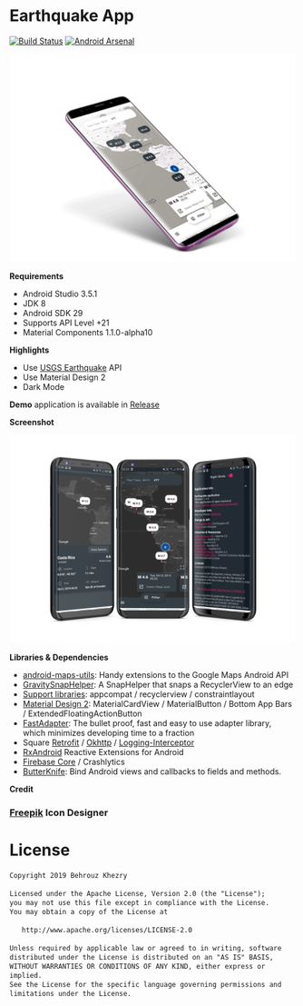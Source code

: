 # Earthquake App

[![Build Status](https://travis-ci.org/bkhezry/earthquake.svg?branch=master)](https://travis-ci.org/bkhezry/earthquake)
[![Android Arsenal](https://img.shields.io/badge/Android%20Arsenal-Earthquake%20App-brightgreen.svg?style=flat)](https://android-arsenal.com/details/3/7911)

<p align="center"><img src="assets/screenshot-1.png" /></p>

**Requirements**
- Android Studio 3.5.1
- JDK 8
- Android SDK 29
- Supports API Level +21
- Material Components 1.1.0-alpha10

**Highlights**
- Use [USGS Earthquake] API
- Use Material Design 2
- Dark Mode

**Demo** application is available in [Release]

**Screenshot**

<p align="center"><img src="assets/screenshot-2.png" /></p>

**Libraries & Dependencies**
- [android-maps-utils]: Handy extensions to the Google Maps Android API
- [GravitySnapHelper]: A SnapHelper that snaps a RecyclerView to an edge
- [Support libraries]: appcompat / recyclerview / constraintlayout
- [Material Design 2]: MaterialCardView / MaterialButton / Bottom App Bars / ExtendedFloatingActionButton
- [FastAdapter]: The bullet proof, fast and easy to use adapter library, which minimizes developing time to a fraction
- Square [Retrofit] / [Okhttp] / [Logging-Interceptor]
- [RxAndroid] Reactive Extensions for Android
- [Firebase Core] / Crashlytics
- [ButterKnife]: Bind Android views and callbacks to fields and methods.

**Credit**

### [Freepik] Icon Designer 

# License

    Copyright 2019 Behrouz Khezry

    Licensed under the Apache License, Version 2.0 (the "License");
    you may not use this file except in compliance with the License.
    You may obtain a copy of the License at

       http://www.apache.org/licenses/LICENSE-2.0

    Unless required by applicable law or agreed to in writing, software
    distributed under the License is distributed on an "AS IS" BASIS,
    WITHOUT WARRANTIES OR CONDITIONS OF ANY KIND, either express or implied.
    See the License for the specific language governing permissions and
    limitations under the License.
    
[android-maps-utils]: https://github.com/googlemaps/android-maps-utils
[GravitySnapHelper]: https://github.com/rubensousa/GravitySnapHelper
[freepik]: https://www.flaticon.com/authors/freepik    
[USGS Earthquake]: https://earthquake.usgs.gov/earthquakes/feed/v1.0/geojson.php
[Support libraries]: https://developer.android.com/jetpack/androidx/
[Material Design 2]: https://material.io/develop/android/
[FastAdapter]: https://github.com/mikepenz/FastAdapter
[Retrofit]: https://github.com/square/retrofit
[Okhttp]: https://github.com/square/okhttp
[Logging-Interceptor]: https://github.com/square/okhttp/tree/master/okhttp-logging-interceptor
[RxAndroid]: https://github.com/ReactiveX/RxAndroid
[Firebase Core]: https://firebase.google.com/
[ButterKnife]: https://github.com/JakeWharton/butterknife
[Release]: https://github.com/bkhezry/earthquake/releases
